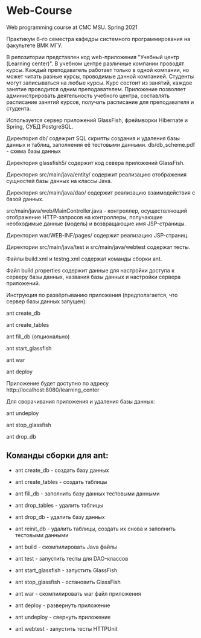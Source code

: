 # Web-Course
Web programming course at CMC MSU. Spring 2021

Практикум 6-го семестра кафедры системного программирования на факультете ВМК МГУ.

В репозитории представлен код web-приложения "Учебный центр (Learning center)". В учебном центре различные компании проводят курсы. Каждый преподаватель работает только в одной компании, но может читать разные курсы, проводимые данной компанией. Студенты могут записываться на любые курсы. Курс состоит из занятий, каждое занятие проводится одним преподавателем. Приложение позволяет администрировать деятельность учебного центра, составлять расписание занятий курсов, получать расписание для преподавателя и студента.

Используется сервер приложений GlassFish, фреймворки Hibernate и Spring, СУБД PostgreSQL.

Директория db/ содежрит SQL скрипты создания и удаления базы данных и таблиц, заполнения её тестовыми данными.
db/db_scheme.pdf - схема базы данных

Директория glassfish5/ содержит код севера приложений GlassFish.

Директория src/main/java/entity/ содержит реализацию отображения сущностей базы данных на классы Java.

Директория src/main/java/dao/ содержит реализацию взаимодействия с базой данных.

src/main/java/web/MainController.java - контроллер, осуществляющий отображение HTTP-запросов на контроллеры, получающие необходимые данные (модель) и возвращающие имя JSP-страницы.

Директория war/WEB-INF/pages/ содержит реализацию JSP-страниц.

Директории src/main/java/test и src/main/java/webtest содержат тесты.

Файлы build.xml и testng.xml содержат команды сборки ant.

Файл build.properties содержит данные для настройки доступа к серверу базы данных, названия базы данных и настройки сервера приложений.

Инструкция по развёртыванию приложения (предполагается, что сервер базы данных запущен):

ant create_db

ant create_tables

ant fill_db (опционально)

ant start_glassfish

ant war

ant deploy

Приложение будет доступно по адресу http://localhost:8080/learning_center

Для сворачивания приложения и удаления базы данных:

ant undeploy

ant stop_glassfish

ant drop_db



## Команды сборки для ant:

- ant create_db     - создать базу данных
  
- ant create_tables - создать таблицы
  
- ant fill_db       - заполнить базу данных тестовыми данными
  
- ant drop_tables   - удалить таблицы
  
- ant drop_db       - удалить базу данных
  
- ant reinit_db     - удалить таблицы, создать их снова и заполнить тестовыми данными

- ant build         - скомпилировать Java файлы
    
- ant test          - запустить тесты для DAO-классов

- ant start_glassfish - запустить GlassFish

- ant stop_glassfish  - остановить GlassFish

- ant war             - скомпилировать war файл приложения

- ant deploy - развернуть приложение

- ant undeploy - свернуть приложение

- ant webtest - запустить тесты HTTPUnit
